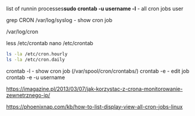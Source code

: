  list of runnin processes**sudo crontab -u username -l** - all cron jobs user


grep CRON /var/log/syslog - show cron job 

/var/log/cron

less /etc/crontab
nano /etc/crontab

```bash
ls -la /etc/cron.hourly
ls -la /etc/cron.daily
```

crontab -l - show cron job
(/var/spool/cron/crontabs/)
crontab -e  - edit job
crontab -e -u username

https://imagazine.pl/2013/03/07/jak-korzystac-z-crona-monitorowanie-zewnetrznego-ip/

https://phoenixnap.com/kb/how-to-list-display-view-all-cron-jobs-linux